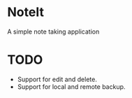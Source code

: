 # NoteIt 
A simple note taking application

# TODO
- Support for edit and delete.
- Support for local and remote backup.
